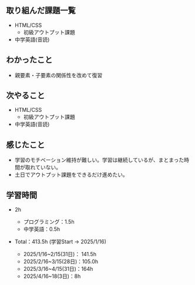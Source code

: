 ## 取り組んだ課題一覧
- HTML/CSS
  - 初級アウトプット課題
- 中学英語(音読)
## わかったこと
- 親要素・子要素の関係性を改めて復習
## 次やること
- HTML/CSS
  - 初級アウトプット課題
- 中学英語(音読)
## 感じたこと
- 学習のモチベーション維持が難しい。学習は継続しているが、まとまった時間が取れていない。
- 土日でアウトプット課題をできるだけ進めたい。
## 学習時間
- 2h
  - プログラミング：1.5h
  - 中学英語：0.5h

- Total：413.5h (学習Start → 2025/1/16)
  - 2025/1/16~2/15(31日)： 141.5h
  - 2025/2/16~3/15(28日)：105.0h
  - 2025/3/16~4/15(31日)：164h
  - 2025/4/16~18(3日)：8h
